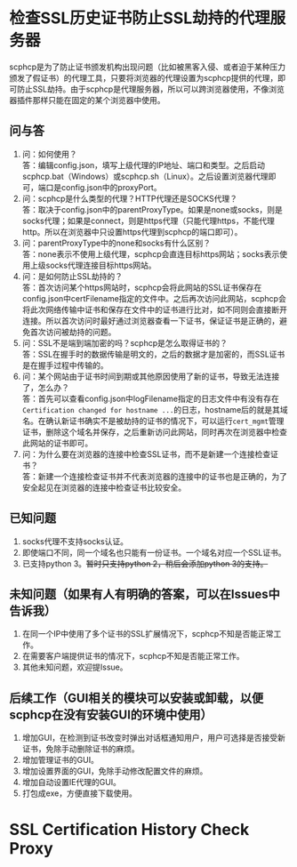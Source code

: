 检查SSL历史证书防止SSL劫持的代理服务器
======

scphcp是为了防止证书颁发机构出现问题（比如被黑客入侵、或者迫于某种压力颁发了假证书）的代理工具，只要将浏览器的代理设置为scphcp提供的代理，即可防止SSL劫持。由于scphcp是代理服务器，所以可以跨浏览器使用，不像浏览器插件那样只能在固定的某个浏览器中使用。

问与答
-----
1. 问：如何使用？<br />答：编辑config.json，填写上级代理的IP地址、端口和类型。之后启动scphcp.bat（Windows）或scphcp.sh（Linux）。之后设置浏览器代理即可，端口是config.json中的proxyPort。
2. 问：scphcp是什么类型的代理？HTTP代理还是SOCKS代理？<br />答：取决于config.json中的parentProxyType。如果是none或socks，则是socks代理；如果是connect，则是https代理（只能代理https，不能代理http。所以在浏览器中只设置https代理到scphcp的端口即可）。
3. 问：parentProxyType中的none和socks有什么区别？<br />答：none表示不使用上级代理，scphcp会直连目标https网站；socks表示使用上级socks代理连接目标https网站。
4. 问：是如何防止SSL劫持的？<br />答：首次访问某个https网站时，scphcp会将此网站的SSL证书保存在config.json中certFilename指定的文件中。之后再次访问此网站，scphcp会将此次网络传输中证书和保存在文件中的证书进行比对，如不同则会直接断开连接。所以首次访问时最好通过浏览器查看一下证书，保证证书是正确的，避免首次访问被劫持的问题。
5. 问：SSL不是端到端加密的吗？scphcp是怎么取得证书的？<br />答：SSL在握手时的数据传输是明文的，之后的数据才是加密的，而SSL证书是在握手过程中传输的。
6. 问：某个网站由于证书时间到期或其他原因使用了新的证书，导致无法连接了，怎么办？<br />答：首先可以查看config.json中logFilename指定的日志文件中有没有存在`Certification changed for hostname ...`的日志，hostname后的就是其域名。在确认新证书确实不是被劫持的证书的情况下，可以运行`cert_mgmt`管理证书，删除这个域名并保存，之后重新访问此网站，同时再次在浏览器中检查此网站的证书即可。
7. 问：为什么要在浏览器的连接中检查SSL证书，而不是新建一个连接检查证书？<br />答：新建一个连接检查证书并不代表浏览器的连接中的证书也是正确的，为了安全起见在浏览器的连接中检查证书比较安全。

已知问题
-----
1. socks代理不支持socks认证。
2. 即使端口不同，同一个域名也只能有一份证书。一个域名对应一个SSL证书。
3. 已支持python 3。<del>暂时只支持python 2，稍后会添加python 3的支持。</del>

未知问题（如果有人有明确的答案，可以在Issues中告诉我）
-----
1. 在同一个IP中使用了多个证书的SSL扩展情况下，scphcp不知是否能正常工作。
2. 在需要客户端提供证书的情况下，scphcp不知是否能正常工作。
3. 其他未知问题，欢迎提Issue。

后续工作（GUI相关的模块可以安装或卸载，以便scphcp在没有安装GUI的环境中使用）
-----
1. 增加GUI，在检测到证书改变时弹出对话框通知用户，用户可选择是否接受新证书，免除手动删除证书的麻烦。
2. 增加管理证书的GUI。
3. 增加设置界面的GUI，免除手动修改配置文件的麻烦。
4. 增加自动设置IE代理的GUI。
5. 打包成exe，方便直接下载使用。

SSL Certification History Check Proxy
======
